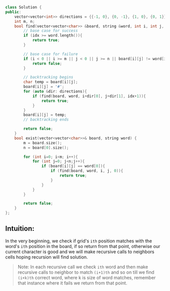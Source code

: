 
```cpp
class Solution {
public:
    vector<vector<int>> directions = {{-1, 0}, {0, -1}, {1, 0}, {0, 1}};
    int m, n;
    bool find(vector<vector<char>> &board, string &word, int i, int j, int idx){
        // base case for success
        if (idx >= word.length()){
            return true;
        }

        // base case for failure
        if (i < 0 || i >= m || j < 0 || j >= n || board[i][j] != word[idx]){
            return false;
        }

        // backtracking begins
        char temp = board[i][j];
        board[i][j] = '#';
        for (auto &dir: directions){ 
            if (find(board, word, i+dir[0], j+dir[1], idx+1)){
                return true;
            }
        }
        board[i][j] = temp;
        // backtracking ends

        return false;
    }
    bool exist(vector<vector<char>>& board, string word) {
        m = board.size();
        n = board[0].size();

        for (int i=0; i<m; i++){
            for (int j=0; j<n;j++){
                if (board[i][j] == word[0]){
                    if (find(board, word, i, j, 0)){
                        return true;
                    }
                }
            }
        }

        return false;
    }
};
```


## Intuition:

In the very beginning, we check if grid's `ith` position matches with the word's `ith` position in the board, if so return from that point, otherwise our current character is  good and we will make recursive calls to neighbors cells hoping recursion will find solution.

> Note: In each recursive call we check `ith` word and then make recursive calls to neighbor to match `(i+1)th` and so on till we find `(i+k)th` correct word, where k is size of word matches, remember that instance where it fails we return from that point.